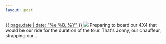```yaml
---
layout: post
---
```


<p>
  <a href="/136">
    <time>{{ page.date | date: "%e %B, %Y" }}</time>
  </a>
  <a href="/136"><img src="{{ site.assets_url }}/136.jpg"/></a>
  <span>Preparing to board our 4X4 that would be our ride for the duration of the tour. That's Jonny, our chauffeur, strapping our...</span>
</p>
